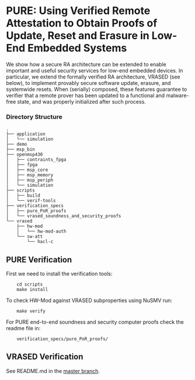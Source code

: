 # PURE: Using Verified Remote Attestation to Obtain Proofs of Update, Reset and Erasure in Low-End Embedded Systems
We show how a secure RA architecture can be extended to enable important and
useful security services for low-end embedded devices. In particular, we extend the formally verified RA architecture, VRASED (see below), to
implement provably secure software update, erasure, and systemwide resets. When (serially) composed, these features guarantee
to verifier that a remote prover has been updated to a functional and
malware-free state, and was properly initialized after such process.

### Directory Structure

    .
    ├── application
    │   └── simulation
    ├── demo
    ├── msp_bin
    ├── openmsp430
    │   ├── contraints_fpga
    │   ├── fpga
    │   ├── msp_core
    │   ├── msp_memory
    │   ├── msp_periph
    │   └── simulation
    ├── scripts
    │   ├── build
    │   └── verif-tools
    ├── verification_specs
    │   ├── pure_PoR_proofs
    │   └── vrased_soundness_and_security_proofs
    └── vrased
        ├── hw-mod
        │   └── hw-mod-auth
        └── sw-att
            └── hacl-c

## PURE Verification

First we need to install the verification tools:

        cd scripts
        make install

To check HW-Mod against VRASED subproperties using NuSMV run:

        make verify

For PURE end-to-end soundness and security computer proofs check the readme file in:

        verification_specs/pure_PoR_proofs/

## VRASED Verification

See README.md in the [master branch](https://github.com/sprout-uci/vrased).
